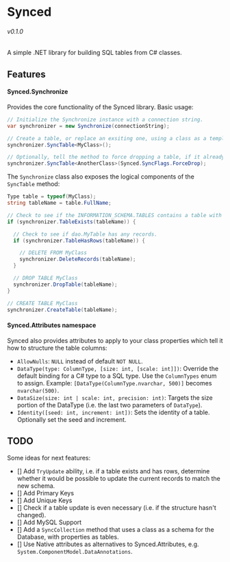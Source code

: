 # Synced
###### v0.1.0
A simple .NET library for building SQL tables from C# classes.  

## Features

#### Synced.Synchronize
Provides the core functionality of the Synced library. Basic usage:  
```C#
// Initialize the Synchronize instance with a connection string.  
var synchronizer = new Synchronize(connectionString);

// Create a table, or replace an exsiting one, using a class as a template.
synchronizer.SyncTable<MyClass>();

// Optionally, tell the method to force dropping a table, if it already has records.
synchronizer.SyncTable<AnotherClass>(Synced.SyncFlags.ForceDrop);
```

The `Synchronize` class also exposes the logical components of the `SyncTable` method:  
```C#
Type table = typeof(MyClass);
string tableName = table.FullName;

// Check to see if the INFORMATION_SCHEMA.TABLES contains a table with the given name.
if (synchronizer.TableExists(tableName)) {

  // Check to see if dao.MyTable has any records.
  if (synchronizer.TableHasRows(tableName)) {

    // DELETE FROM MyClass
    synchronizer.DeleteRecords(tableName);
  }

  // DROP TABLE MyClass
  synchronizer.DropTable(tableName);
}

// CREATE TABLE MyClass
synchronizer.CreateTable(tableName);
```

#### Synced.Attributes namespace
Synced also provides attributes to apply to your class properties which tell it how to structure the table columns:
 * `AllowNulls`: `NULL` instead of default `NOT NULL`.
 * `DataType(type: ColumnType, [size: int, [scale: int]])`: Override the default binding for a C# type to a SQL type. Use the `ColumnTypes` enum to assign. Example: `[DataType(ColumnType.nvarchar, 500)]` becomes `nvarchar(500)`.
 * `DataSize(size: int | scale: int, precision: int)`: Targets the size portion of the DataType (i.e. the last two parameters of `DataType`).
 * `Identity([seed: int, increment: int])`: Sets the identity of a table. Optionally set the seed and increment.

## TODO 
Some ideas for next features:  


 - [] Add `TryUpdate` ability, i.e. if a table exists and has rows, determine whether it would be possible to update the current records to match the new schema.
 - [] Add Primary Keys
 - [] Add Unique Keys
 - [] Check if a table update is even necessary (i.e. if the structure hasn't changed).
 - [] Add MySQL Support
 - [] Add a `SyncCollection` method that uses a class as a schema for the Database, with properties as tables.
 - [] Use Native attributes as alternatives to Synced.Attributes, e.g. `System.ComponentModel.DataAnnotations`.